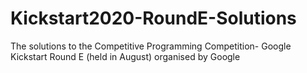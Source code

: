 # Kickstart2020-RoundE-Solutions

The solutions to the Competitive Programming Competition- Google Kickstart Round E (held in August) organised by Google
